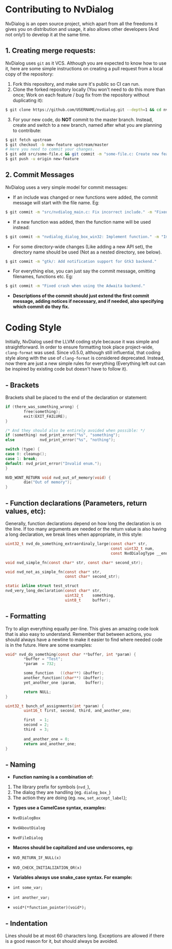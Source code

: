 # Contributing to NvDialog
NvDialog is an open source project, which apart from all the freedoms it gives you on distribution and usage, it also allows other developers (And not only!) to develop it at the same time.

## 1. Creating merge requests:
NvDialog uses `git` as it VCS. Although you are expected to know how to use it, here are some simple instructions on creating a pull request from a local copy of the repository:
1. Fork this repository, and make sure it's public so CI can run.
2. Clone the forked repository locally (You won't need to do this more than once; Work on each feature / bug fix from the repository without duplicating it):
```sh
$ git clone https://github.com/USERNAME/nvdialog.git --depth=1 && cd nvdialog/
```
3. For your new code, do **NOT** commit to the master branch. Instead, create and switch to a new branch, named after what you are planning to contribute:
```sh
$ git fetch upstream
$ git checkout -b new-feature upstream/master
# Here you need to commit your changes.
$ git add src/some-file.c && git commit -m "some-file.c: Create new feature."
$ git push -u origin new-feature
```
## 2. Commit Messages
NvDialog uses a very simple model for commit messages:
- If an include was changed or new functions were added, the commit message will start with the file name. Eg:
```sh
$ git commit -m "src/nvdialog_main.c: Fix incorrect include." -m "Fixed an incorrect include within the file causing a compile error due to recent changes."
```
- If a new function was added, then the function name will be used instead:
```sh
$ git commit -m "nvdialog_dialog_box_win32: Implement function." -m "Implemented new API function for the WinAPI backend."
```
- For some directory-wide changes (Like adding a new API set), the directory name should be used (Not as a nested directory, see below). 
```sh
$ git commit -m "gtk/: Add notification support for Gtk3 backend."
```
- For everything else, you can just say the commit message, omitting filenames, functions etc. Eg:
```sh
$ git commit -m "Fixed crash when using the Adwaita backend."
```
- **Descriptions of the commit should just extend the first commit message, adding notices if necessary, and if needed, also specifying which commit do they fix.**

# Coding Style
Initially, NvDialog used the LLVM coding style because it was simple and straightforward. In order to ensure formatting took place project-wide, `clang-format` was used. Since v0.5.0, although still influential, that coding style along with the use of `clang-format` is considered deprecated. Instead,
now there are just a new simple rules for everything (Everything left out can be inspired by existing code but doesn't have to follow it).
## - **Brackets**
Brackets shall be placed to the end of the declaration or statement:
```c
if (there_was_something_wrong) {
        free(something);
        exit(EXIT_FAILURE);
}

/* And they should also be entirely avoided when possible: */
if (something) nvd_print_error("%s", "something");
else           nvd_print_error("%s", "nothing");

switch (type) {
case 0: cleanup();
case 1: break;
default: nvd_print_error("Invalid enum.");
}

NVD_WONT_RETURN void nvd_out_of_memory(void) {
        die("Out of memory");
}
```

## - **Function declarations (Parameters, return values, etc):**
Generally, function declarations depend on how long the declaration is on the line.
If too many arguments are needed or the return value is also having a long declaration,
we break lines when appropriate, in this style:
```c
uint32_t nvd_do_something_extraordinaly_large(const char* str,
                                              const uint32_t num,
                                              const NvdDialogType __enum);

void nvd_simple_fn(const char* str, const char* second_str);

void nvd_not_as_simple_fn(const char* str,
                          const char* second_str);

static inline struct test_struct
nvd_very_long_declaration(const char* str,
                          uint32_t    something,
                          uint8_t     buffer);
```
## - **Formatting**

Try to align everything equally per-line. This gives an amazing code look that is also easy to understand. Remember that between actions, you should always have a newline to make it easier to find where needed code is in the future. Here are some examples:
```c
void* nvd_do_something(const char **buffer, int *param) {
        *buffer = "Test";
        *param  = 732;

        some_function   ((char**) &buffer);
        another_function((char**) &buffer);
        yet_another_one (param,    buffer);

        return NULL;
}

uint32_t bunch_of_assignments(int *param) {
        uint16_t first, second, third, and_another_one;

        first  = 1;
        second = 2;
        third  = 3;
        
        and_another_one = 0;
        return and_another_one;
}
```
## - **Naming**
- **Function naming is a combination of:**
1. The library prefix for symbols (`nvd_`),
2. The dialog they are handling   (eg. `dialog_box_`)
3. The action they are doing      (eg. `new`, `set_accept_label`);

- **Types use a CamelCase syntax, examples:**
- `NvdDialogBox`
- `NvdAboutDialog`
- `NvdFileDialog`

- **Macros should be capitalized and use underscores, eg:**
- `NVD_RETURN_IF_NULL(x)`
- `NVD_CHECK_INITIALIZATION_OR(x)`

- **Variables always use snake_case syntax. For example:**
- `int some_var;`
- `int another_var;`
- `void*(*function_pointer)(void*);`

## - **Indentation**
Lines should be at most 60 characters long. Exceptions are allowed if there is a good reason for it, but should always be avoided.